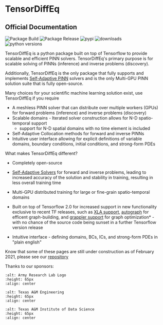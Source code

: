 TensorDiffEq 
============================
## Official Documentation



![Package Build](https://github.com/tensordiffeq/TensorDiffEq/workflows/Package%20Build/badge.svg)
![Package Release](https://github.com/tensordiffeq/TensorDiffEq/workflows/Package%20Release/badge.svg)
![pypi](https://img.shields.io/pypi/v/tensordiffeq)
![downloads](https://img.shields.io/pypi/dm/tensordiffeq)
![python versions](https://img.shields.io/pypi/pyversions/tensordiffeq)


TensorDiffEq is a python package built on top of Tensorflow to provide scalable and efficient
PINN solvers. TensorDiffEq's primary purpose is for scalable solving of PINNs (inference) and 
inverse problems (discovery). 

Additionally, TensorDiffEq is the only package that fully supports and implements [Self-Adaptive PINN](https://arxiv.org/abs/2009.04544) solvers 
and is the only Multi-GPU PINN solution suite that is fully open-source. 

Many choices for your scientific machine learning solution exist, use TensorDiffEq if you require
- A meshless PINN solver that can distribute over multiple workers (GPUs) for
  forward problems (inference) and inverse problems (discovery)
- Scalable domains - Iterated solver construction allows for N-D spatio-temporal support
  - support for N-D spatial domains with no time element is included
- Self-Adaptive Collocation methods for forward and inverse PINNs
- Intuitive user interface allowing for explicit definitions of variable domains, 
  boundary conditions, initial conditions, and strong-form PDEs 
  
What makes TensorDiffEq different?
- Completely open-source
- [Self-Adaptive Solvers](https://arxiv.org/abs/2009.04544) for forward and inverse problems, leading to increased accuracy of the solution and stability in training, resulting in 
  less overall training time 
- Multi-GPU distributed training for large or fine-grain spatio-temporal domains
- Built on top of Tensorflow 2.0 for increased support in new functionality exclusive to recent TF releases, such as [XLA support](https://www.tensorflow.org/xla), 
[autograph](https://blog.tensorflow.org/2018/07/autograph-converts-python-into-tensorflow-graphs.html) for efficent graph-building, and [grappler support](https://www.tensorflow.org/guide/graph_optimization)
  for graph optimization* - with no chance of the source code being sunset in a further Tensorflow version release
  
- Intuitive interface - defining domains, BCs, ICs, and strong-form PDEs in "plain english"

Know that some of these pages are still under construction as of February 2021, please see our [repository](https://github.com/tensordiffeq/tdq-docs)


Thanks to our sponsors:  



[comment]: <> (![Army Research Lab Logo]&#40;images/ARL-logo.jpg&#41;)

[comment]: <> (![Texas A&M Engineering]&#40;images/engineering-logo.png&#41;  )


```{image} images/devcom.png
:alt: Army Research Lab Logo
:height: 65px
:align: center
```  


```{image} images/engineering-logo.png
:alt: Texas A&M Engineering
:height: 65px
:align: center
```  


```{image} images/tamids.png
:alt: Texas A&M Institute of Data Science
:height: 65px
:align: center
```



